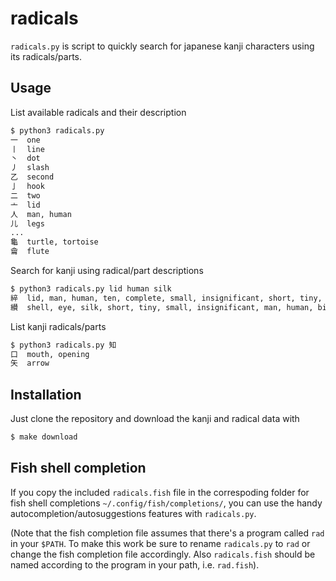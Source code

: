 # radicals

`radicals.py` is script to quickly search for japanese kanji characters using its radicals/parts. 

## Usage

List available radicals and their description
```bash
$ python3 radicals.py 
一  one
丨  line
丶  dot
丿  slash
乙  second
亅  hook
二  two
亠  lid
人  man, human
儿  legs
...
龜  turtle, tortoise
龠  flute

```

Search for kanji using radical/part descriptions
```bash
$ python3 radicals.py lid human silk
綷  lid, man, human, ten, complete, small, insignificant, short, tiny, silk
纉  shell, eye, silk, short, tiny, small, insignificant, man, human, big, very, two, lid
```

List kanji radicals/parts
```bash
$ python3 radicals.py 知
口  mouth, opening
矢  arrow
```

## Installation

Just clone the repository and download the kanji and radical data with
```bash
$ make download
```

## Fish shell completion

If you copy the included `radicals.fish` file in the correspoding folder for fish shell completions `~/.config/fish/completions/`, you can use the handy autocompletion/autosuggestions features with `radicals.py`.

(Note that the fish completion file assumes that there's a program called `rad` in your `$PATH`. To make this work be sure to rename `radicals.py` to `rad` or change the fish completion file accordingly. Also `radicals.fish` should be named according to the program in your path, i.e. `rad.fish`).
